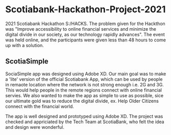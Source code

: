 # Scotiabank-Hackathon-Project-2021
2021 Scotiabank Hackathon S:/HACKS. 
The problem given for the Hackthon was "Improve accessibility to online financial services and minimize the digital divide in our society, as our technology rapidly advances".
The event was held online, and the participants were given less than 48 hours to come up with a solution.

ScotiaSimple
------------
SociaSimple app was designed using Adobe XD. Our main goal was to make a 'lite' version of the official Scotiabank App, which can be used by people in remaote location where the network is not strong enough i.e. 2G and 3G. This would help people in the remote regions connect with online financial servies. 
We also wanted to make the app as simple to use as possible, sice our ultimate gold was to reduce the digital divide, ex. Help Older Citizens connect with the financial world. 

The app is well designed and prototyped using Adobe XD. The project was checked and appriciated by the Tech Team at ScotiaBank, who felt the idea and design were wonderful.
